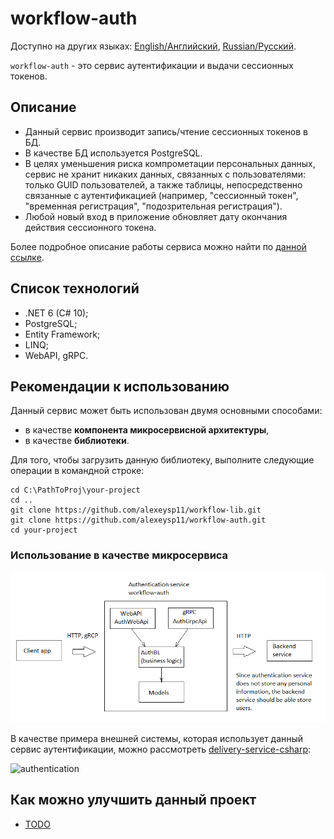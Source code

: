 # workflow-auth

Доступно на других языках: [English/Английский](README.md), [Russian/Русский](README.ru.md).

`workflow-auth` - это сервис аутентификации и выдачи сессионных токенов. 

## Описание 

- Данный сервис производит запись/чтение сессионных токенов в БД.
- В качестве БД используется PostgreSQL.
- В целях уменьшения риска компрометации персональных данных, сервис не хранит никаких данных, связанных с пользователями: только GUID пользователей, а также таблицы, непосредственно связанные с аутентификацией (например, "сессионный токен", "временная регистрация", "подозрительная регистрация").
- Любой новый вход в приложение обновляет дату окончания действия сессионного токена.

Более подробное описание работы сервиса можно найти по [данной ссылке](docs/description.ru.md).

## Список технологий 

- .NET 6 (C# 10);
- PostgreSQL;
- Entity Framework;
- LINQ;
- WebAPI, gRPC.

## Рекомендации к использованию 

Данный сервис может быть использован двумя основными способами:
- в качестве **компонента микросервисной архитектуры**,
- в качестве **библиотеки**.

Для того, чтобы загрузить данную библиотеку, выполните следующие операции в командной строке:
```
cd C:\PathToProj\your-project
cd ..
git clone https://github.com/alexeysp11/workflow-lib.git
git clone https://github.com/alexeysp11/workflow-auth.git
cd your-project
```

### Использование в качестве микросервиса 

![components](docs/img/components.png)

В качестве примера внешней системы, которая использует данный сервис аутентификации, можно рассмотреть [delivery-service-csharp](https://github.com/alexeysp11/delivery-service-csharp):

![authentication](https://github.com/alexeysp11/delivery-service-csharp/raw/main/docs/img/authentication.png)

## Как можно улучшить данный проект

- [TODO](docs/TODO.md)

